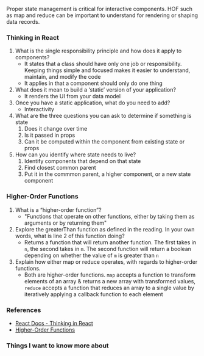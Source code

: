 Proper state management is critical for interactive components. HOF such as map and reduce can be important to understand for rendering or shaping data records.

### Thinking in React

1. What is the single responsibility principle and how does it apply to components?
   * It states that a class should have only one job or responsibility. Keeping things simple and focused makes it easier to understand, maintain, and modify the code
   * It applies in that a component should only do one thing
2. What does it mean to build a ‘static’ version of your application?
   * It renders the UI from your data model
3. Once you have a static application, what do you need to add?
   * Interactivity
4. What are the three questions you can ask to determine if something is state
   1. Does it change over time
   2. Is it passed in props
   3. Can it be computed within the component from existing state or props
5. How can you identify where state needs to live?
   1. Identify components that depend on that state
   2. Find closest common parent
   3. Put it in the commmon parent, a higher component, or a new state component

### Higher-Order Functions

1. What is a “higher-order function”?
   * "Functions that operate on other functions, either by taking them as arguments or by returning them"
2. Explore the greaterThan function as defined in the reading. In your own words, what is line 2 of this function doing?
   * Returns a function that will return another function. The first takes in `n`, the second takes in `m`. The second function will return a boolean depending on whether the value of `m` is greater than `n`
3. Explain how either map or reduce operates, with regards to higher-order functions.
   * Both are higher-order functions. `map` accepts a function to transform elements of an array & returns a new array with transformed values, `reduce` accepts a function that reduces an array to a single value by iteratively applying a callback function to each element

### References

- [React Docs - Thinking in React](https://reactjs.org/docs/thinking-in-react.html)
- [Higher-Order Functions](https://eloquentjavascript.net/05_higher_order.html#h_xxCc98lOBK)

### Things I want to know more about
